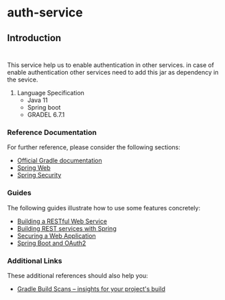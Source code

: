 # auth-service
## Introduction<br/><br/>
This service help us to enable authentication in other services. in case of enable authentication other services need to add this jar as dependency in the sevice.
1. Language Specification
    - Java 11 
    - Spring boot
    - GRADEL 6.7.1
### Reference Documentation
For further reference, please consider the following sections:

* [Official Gradle documentation](https://docs.gradle.org)
* [Spring Web](https://docs.spring.io/spring-boot/docs/2.5.4/reference/htmlsingle/#boot-features-developing-web-applications)
* [Spring Security](https://docs.spring.io/spring-boot/docs/2.5.4/reference/htmlsingle/#boot-features-security)

### Guides
The following guides illustrate how to use some features concretely:

* [Building a RESTful Web Service](https://spring.io/guides/gs/rest-service/)
* [Building REST services with Spring](https://spring.io/guides/tutorials/bookmarks/)
* [Securing a Web Application](https://spring.io/guides/gs/securing-web/)
* [Spring Boot and OAuth2](https://spring.io/guides/tutorials/spring-boot-oauth2/)

### Additional Links
These additional references should also help you:

* [Gradle Build Scans – insights for your project's build](https://scans.gradle.com#gradle)


